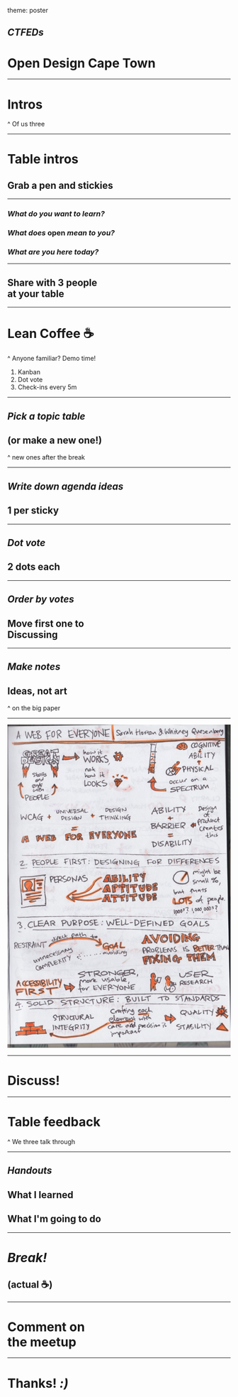 theme: poster

## *CTFEDs*
# Open Design Cape Town

---

# Intros

^ Of us three

---

# Table intros
## Grab a pen and stickies

---

### *What do you want to learn?*
### *What does* open *mean to you?*
### *What are you here today?*

---

## Share with 3 people<br>at your table

---

# Lean Coffee :coffee:

^ Anyone familiar?
Demo time!
1. Kanban
2. Dot vote
3. Check-ins every 5m

---

## *Pick a topic table*
## (or make a new one!)

^ new ones after the break

---

## *Write down agenda ideas*
## 1 per sticky

---

## *Dot vote*
## 2 dots each

---

## *Order by votes*
## Move first one to<br>**Discussing**

---

## *Make notes*
## Ideas, not art

^ on the big paper

---

![](sketchnotes.jpg)

---

# **Discuss!**

---

# Table feedback

^ We three talk through

---

## *Handouts*
## What I learned
## What I'm going to do

---

# *Break!*
## (actual :coffee:)

---

# Comment on<br>the meetup

---

# Thanks! *:)*
